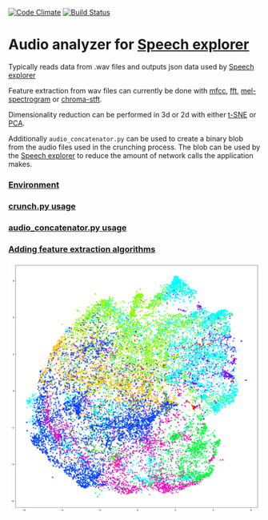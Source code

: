
[![Code Climate](https://codeclimate.com/github/SSGL-SEP/t-sne_cruncher/badges/gpa.svg)](https://codeclimate.com/github/SSGL-SEP/t-sne_cruncher) [![Build Status](https://travis-ci.org/SSGL-SEP/t-sne_cruncher.svg?branch=master)](https://travis-ci.org/SSGL-SEP/t-sne_cruncher)

# Audio analyzer for [Speech explorer](https://github.com/SSGL-SEP/speech_explorer)

Typically reads data from .wav files and outputs json data used by [Speech explorer](https://github.com/SSGL-SEP/speech_explorer)

Feature extraction from wav files can currently be done with [mfcc](https://en.wikipedia.org/wiki/Mel-frequency_cepstrum), [fft](https://en.wikipedia.org/wiki/Fast_Fourier_transform), [mel-spectrogram](https://en.wikipedia.org/wiki/Mel_scale) or [chroma-stft](https://labrosa.ee.columbia.edu/matlab/chroma-ansyn/).

Dimensionality reduction can be performed in 3d or 2d with either [t-SNE](https://en.wikipedia.org/wiki/T-distributed_stochastic_neighbor_embedding) or [PCA](https://en.wikipedia.org/wiki/Principal_component_analysis).

Additionally `audio_concatenator.py` can be used to create a binary blob from the audio files used in the crunching process. The blob can be used by the [Speech explorer](https://github.com/SSGL-SEP/speech_explorer) to reduce the amount of network calls the application makes.

### [Environment](docs/environment.md)

### [crunch.py usage](docs/crunch_usage.md)

### [audio_concatenator.py usage](docs/audio_concatenator_usage.md)

### [Adding feature extraction algorithms](docs/feature_extraction.md)

![syllable map](docs/mfcc_syllable_30.png)
